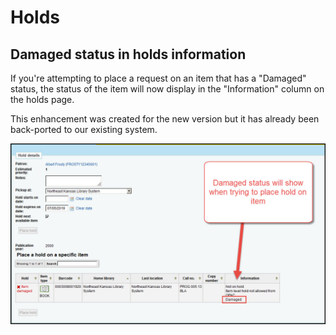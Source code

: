 # Holds

## Damaged status in holds information

If you're attempting to place a request on an item that has a "Damaged" status, the status of the item will now display in the "Information" column on the holds page.

This enhancement was created for the new version but it has already been back-ported to our existing system.

![17.11 Damaged information](../.gitbook/assets/1711-350.requests.jpg)
